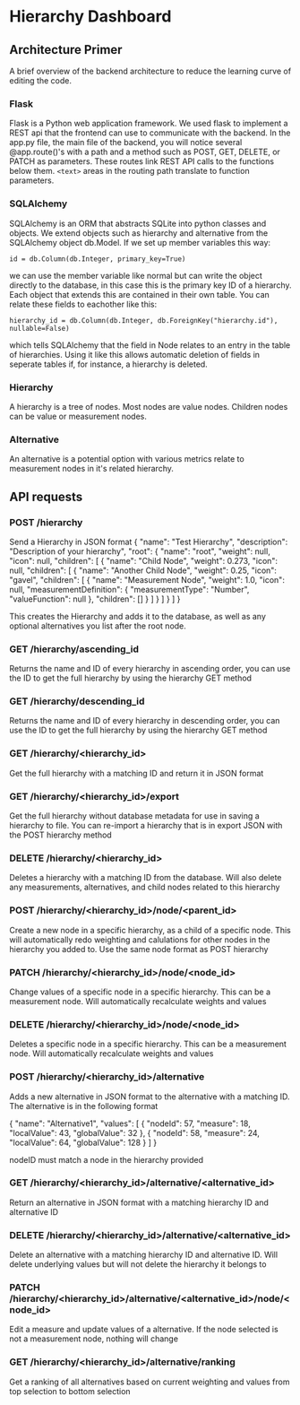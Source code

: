 # Hierarchy Dashboard 

## Architecture Primer
A brief overview of the backend architecture to reduce the learning curve of editing the code.

### Flask
Flask is a Python web application framework. We used flask to implement a REST api that the frontend can use to communicate with the backend. In the app.py file, the main file of the backend, you will notice several @app.route()'s with a path and a method such as POST, GET, DELETE, or PATCH as parameters. These routes link REST API calls to the functions below them. `<text>` areas in the routing path translate to function parameters.

### SQLAlchemy
SQLAlchemy is an ORM that abstracts SQLite into python classes and objects. We extend objects such as hierarchy and alternative from the SQLAlchemy object db.Model. If we set up member variables this way:  

```id = db.Column(db.Integer, primary_key=True)```  

we can use the member variable like normal but can write the object directly to the database, in this case this is the primary key ID of a hierarchy. Each object that extends this are contained in their own table. You can relate these fields to eachother like this:  

```hierarchy_id = db.Column(db.Integer, db.ForeignKey("hierarchy.id"), nullable=False)```  
    
which tells SQLAlchemy that the field in Node relates to an entry in the table of hierarchies.
Using it like this allows automatic deletion of fields in seperate tables if, for instance, a hierarchy is deleted. 

### Hierarchy
A hierarchy is a tree of nodes. Most nodes are value nodes. Children nodes can be value or measurement nodes.

### Alternative
An alternative is a potential option with various metrics relate to measurement nodes in it's related hierarchy.

## API requests

### POST /hierarchy
Send a Hierarchy in JSON format {
    "name": "Test Hierarchy",
    "description": "Description of your hierarchy",
    "root": {
        "name": "root",
        "weight": null,
        "icon": null,
        "children": [
            {
                "name": "Child Node",
                "weight": 0.273,
                "icon": null,
                "children": [
                    {
                        "name": "Another Child Node",
                        "weight": 0.25,
                        "icon": "gavel",
                        "children": [
                            {
                                "name": "Measurement Node",
                                "weight": 1.0,
                                "icon": null,
                                "measurementDefinition": {
                                    "measurementType": "Number",
                                    "valueFunction": null
                                },
                                "children": []
                            }
                        ]
                    }
                ]
            }
        ]
    }

This creates the Hierarchy and adds it to the database, as well as any optional alternatives you list after the root node.

### GET /hierarchy/ascending_id
Returns the name and ID of every hierarchy in ascending order, you can use the ID to get the full hierarchy by using the hierarchy GET method

### GET /hierarchy/descending_id
Returns the name and ID of every hierarchy in descending order, you can use the ID to get the full hierarchy by using the hierarchy GET method

### GET /hierarchy/<hierarchy_id>
Get the full hierarchy with a matching ID and return it in JSON format

### GET /hierarchy/<hierarchy_id>/export
Get the full hierarchy without database metadata for use in saving a hierarchy to file. You can re-import a hierarchy that is in export JSON with the POST hierarchy method

### DELETE /hierarchy/<hierarchy_id>
Deletes a hierarchy with a matching ID from the database. Will also delete any measurements, alternatives, and child nodes related to this hierarchy

### POST /hierarchy/<hierarchy_id>/node/<parent_id>
Create a new node in a specific hierarchy, as a child of a specific node. This will automatically redo weighting and calulations for other nodes in the hierarchy you added to. Use the same node format as POST hierarchy

### PATCH /hierarchy/<hierarchy_id>/node/<node_id>
Change values of a specific node in a specific hierarchy. This can be a measurement node. Will automatically recalculate weights and values

### DELETE /hierarchy/<hierarchy_id>/node/<node_id>
Deletes a specific node in a specific hierarchy. This can be a measurement node. Will automatically recalculate weights and values

### POST /hierarchy/<hierarchy_id>/alternative
Adds a new alternative in JSON format to the alternative with a matching ID. The alternative is in the following format

{
    "name": "Alternative1",
    "values": [
        {
            "nodeId": 57,
            "measure": 18,
            "localValue": 43,
            "globalValue": 32
        },
        {
            "nodeId": 58,
            "measure": 24,
            "localValue": 64,
            "globalValue": 128
        }
    ]
}

nodeID must match a node in the hierarchy provided

### GET /hierarchy/<hierarchy_id>/alternative/<alternative_id>
Return an alternative in JSON format with a matching hierarchy ID and alternative ID

### DELETE /hierarchy/<hierarchy_id>/alternative/<alternative_id>
Delete an alternative with a matching hierarchy ID and alternative ID. Will delete underlying values but will not delete the hierarchy it belongs to

### PATCH /hierarchy/<hierarchy_id>/alternative/<alternative_id>/node/<node_id>
Edit a measure and update values of a alternative. If the node selected is not a measurement node, nothing will change

### GET /hierarchy/<hierarchy_id>/alternative/ranking
Get a ranking of all alternatives based on current weighting and values from top selection to bottom selection

